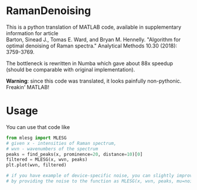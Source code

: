 # RamanDenoising

This is a python translation of MATLAB code, available in supplementary information for article  
Barton, Sinead J., Tomas E. Ward, and Bryan M. Hennelly. "Algorithm for optimal denoising of Raman spectra." Analytical Methods 10.30 (2018): 3759-3769.  

The bottleneck is rewritten in Numba which gave about 88x speedup (should be comparable with original implementation).

**Warning**: since this code was translated, it looks painfully non-pythonic. Freakin' MATLAB!

# Usage

You can use that code like

```python
from mlesg import MLESG
# given x - intensities of Raman spectrum,
# wvn - wavenumbers of the spectrum
peaks = find_peaks(x, prominence=20, distance=10)[0]
filtered = MLESG(x, wvn, peaks)
plt.plot(wvn, filtered)

# if you have example of device-specific noise, you can slightly improve filtering
# by providing the noise to the function as MLESG(x, wvn, peaks, mu=noise)
```
